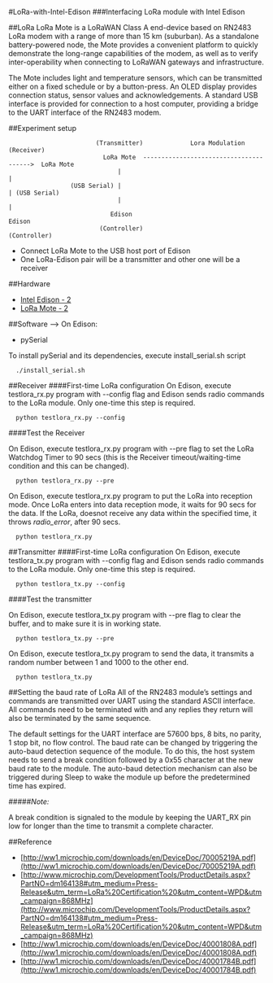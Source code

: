 #LoRa-with-Intel-Edison
###Interfacing LoRa module with Intel Edison

##LoRa
LoRa Mote is a LoRaWAN Class A end-device based on RN2483 LoRa modem with a range of more than 15 km (suburban). As a standalone battery-powered node, the Mote provides a convenient platform to quickly demonstrate the long-range capabilities of the modem, as well as to verify inter-operability when connecting to LoRaWAN gateways and infrastructure.

The Mote includes light and temperature sensors, which can be transmitted either on a fixed schedule or by a button-press. An OLED display provides connection status, sensor values and acknowledgements. A standard USB interface is provided for connection to a host computer, providing a bridge to the UART interface of the RN2483 modem.



##Experiment setup

                            (Transmitter)             Lora Modulation             (Receiver)
                              LoRa Mote  --------------------------------------->  LoRa Mote
                                  |                                                    |
                     (USB Serial) |                                                    | (USB Serial)
                                  |                                                    |
                                Edison                                               Edison
                             (Controller)                                         (Controller)
                             
* Connect LoRa Mote to the USB host port of Edison
* One LoRa-Edison pair will be a transmitter and other one will be a receiver

##Hardware
* [Intel Edison - 2](http://www.intel.com/content/www/us/en/do-it-yourself/edison.html)
* [LoRa Mote - 2](http://www.microchip.com/DevelopmentTools/ProductDetails.aspx?PartNO=dm164138#utm_medium=Press-Release&utm_term=LoRa%20Certification%20&utm_content=WPD&utm_campaign=868MHz)

##Software
--> On Edison:

* pySerial

To install pySerial and its dependencies, execute install_serial.sh script

      ./install_serial.sh

##Receiver
####First-time LoRa configuration
On Edison, execute testlora_rx.py program with --config flag and Edison sends radio commands to the LoRa module. Only one-time this step is required.

      python testlora_rx.py --config

####Test the Receiver

On Edison, execute testlora_rx.py program with --pre flag to set the LoRa Watchdog Timer to 90 secs (this is the Receiver timeout/waiting-time condition and this can be changed). 
      
      python testlora_rx.py --pre
      
On Edison, execute testlora_rx.py program to put the LoRa into reception mode. Once LoRa enters into data reception mode, it waits for 90 secs for the data. If the LoRa, doesnot receive any data within the specified time, it throws *radio_error*, after 90 secs.

      python testlora_rx.py


##Transmitter
####First-time LoRa configuration
On Edison, execute testlora_tx.py program with --config flag and Edison sends radio commands to the LoRa module. Only one-time this step is required.

      python testlora_tx.py --config

####Test the transmitter

On Edison, execute testlora_tx.py program with --pre flag to clear the buffer, and to make sure it is in working state. 
      
      python testlora_tx.py --pre
      
On Edison, execute testlora_tx.py program to send the data, it transmits a random number between 1 and 1000 to the other end.

      python testlora_tx.py

##Setting the baud rate of LoRa
All of the RN2483 module’s settings and commands are transmitted over UART using the standard ASCII interface. All commands need to be terminated with <CR><LF> and any replies they return will also be terminated by the same sequence.

The default settings for the UART interface are 57600 bps, 8 bits, no parity, 1 stop bit, no flow control. The baud rate can be changed by triggering the auto-baud detection sequence of the module. To do this, the host system needs to send a break condition followed by a 0x55 character at the new baud rate to the module. The auto-baud detection mechanism can also be triggered during Sleep to wake the module up before the predetermined time has expired. 

#####*Note:*

A break condition is signaled to the module by keeping the UART_RX pin low for longer than the time to transmit a complete character.

##Reference
* [http://ww1.microchip.com/downloads/en/DeviceDoc/70005219A.pdf](http://ww1.microchip.com/downloads/en/DeviceDoc/70005219A.pdf)
* [http://www.microchip.com/DevelopmentTools/ProductDetails.aspx?PartNO=dm164138#utm_medium=Press-Release&utm_term=LoRa%20Certification%20&utm_content=WPD&utm_campaign=868MHz](http://www.microchip.com/DevelopmentTools/ProductDetails.aspx?PartNO=dm164138#utm_medium=Press-Release&utm_term=LoRa%20Certification%20&utm_content=WPD&utm_campaign=868MHz)
* [http://ww1.microchip.com/downloads/en/DeviceDoc/40001808A.pdf](http://ww1.microchip.com/downloads/en/DeviceDoc/40001808A.pdf)
* [http://ww1.microchip.com/downloads/en/DeviceDoc/40001784B.pdf](http://ww1.microchip.com/downloads/en/DeviceDoc/40001784B.pdf)



